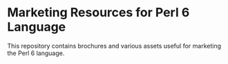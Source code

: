 # Marketing Resources for Perl 6 Language

This repository contains brochures and various assets useful for marketing
the Perl 6 language.



